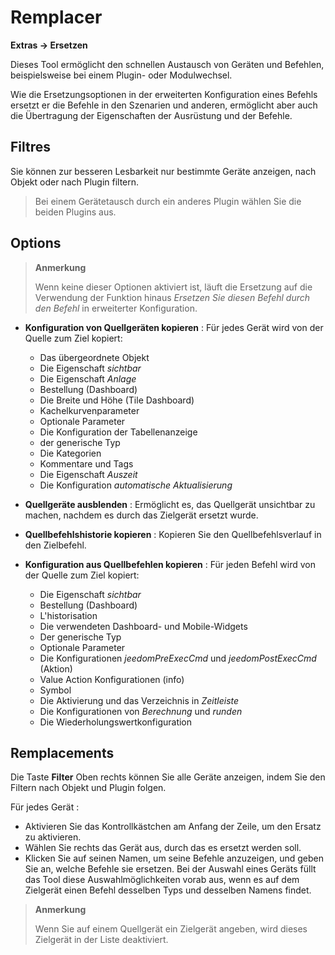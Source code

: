 # Remplacer
**Extras → Ersetzen**

Dieses Tool ermöglicht den schnellen Austausch von Geräten und Befehlen, beispielsweise bei einem Plugin- oder Modulwechsel.

Wie die Ersetzungsoptionen in der erweiterten Konfiguration eines Befehls ersetzt er die Befehle in den Szenarien und anderen, ermöglicht aber auch die Übertragung der Eigenschaften der Ausrüstung und der Befehle.

## Filtres

Sie können zur besseren Lesbarkeit nur bestimmte Geräte anzeigen, nach Objekt oder nach Plugin filtern.

> Bei einem Gerätetausch durch ein anderes Plugin wählen Sie die beiden Plugins aus.

## Options

> **Anmerkung**
>
> Wenn keine dieser Optionen aktiviert ist, läuft die Ersetzung auf die Verwendung der Funktion hinaus *Ersetzen Sie diesen Befehl durch den Befehl* in erweiterter Konfiguration.

- **Konfiguration von Quellgeräten kopieren** :
Für jedes Gerät wird von der Quelle zum Ziel kopiert:
	* Das übergeordnete Objekt
	* Die Eigenschaft *sichtbar*
	* Die Eigenschaft *Anlage*
	* Bestellung (Dashboard)
	* Die Breite und Höhe (Tile Dashboard)
	* Kachelkurvenparameter
	* Optionale Parameter
	* Die Konfiguration der Tabellenanzeige
	* der generische Typ
	* Die Kategorien
	* Kommentare und Tags
	* Die Eigenschaft *Auszeit*
	* Die Konfiguration *automatische Aktualisierung*

- **Quellgeräte ausblenden** : Ermöglicht es, das Quellgerät unsichtbar zu machen, nachdem es durch das Zielgerät ersetzt wurde.
- **Quellbefehlshistorie kopieren** : Kopieren Sie den Quellbefehlsverlauf in den Zielbefehl.
- **Konfiguration aus Quellbefehlen kopieren** :
Für jeden Befehl wird von der Quelle zum Ziel kopiert:
	* Die Eigenschaft *sichtbar*
	* Bestellung (Dashboard)
	* L'historisation
	* Die verwendeten Dashboard- und Mobile-Widgets
	* Der generische Typ
	* Optionale Parameter
	* Die Konfigurationen *jeedomPreExecCmd* und *jeedomPostExecCmd* (Aktion)
	* Value Action Konfigurationen (info)
	* Symbol
	* Die Aktivierung und das Verzeichnis in *Zeitleiste*
	* Die Konfigurationen von *Berechnung* und *runden*
	* Die Wiederholungswertkonfiguration


## Remplacements

Die Taste **Filter** Oben rechts können Sie alle Geräte anzeigen, indem Sie den Filtern nach Objekt und Plugin folgen.

Für jedes Gerät :

- Aktivieren Sie das Kontrollkästchen am Anfang der Zeile, um den Ersatz zu aktivieren.
- Wählen Sie rechts das Gerät aus, durch das es ersetzt werden soll.
- Klicken Sie auf seinen Namen, um seine Befehle anzuzeigen, und geben Sie an, welche Befehle sie ersetzen. Bei der Auswahl eines Geräts füllt das Tool diese Auswahlmöglichkeiten vorab aus, wenn es auf dem Zielgerät einen Befehl desselben Typs und desselben Namens findet.


> **Anmerkung**
>
> Wenn Sie auf einem Quellgerät ein Zielgerät angeben, wird dieses Zielgerät in der Liste deaktiviert.
